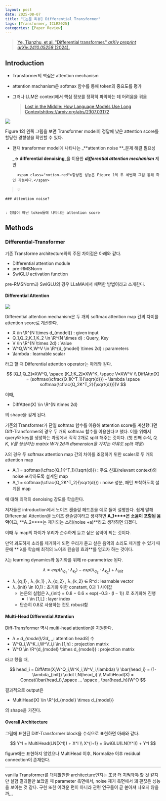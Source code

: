 ```yaml
---
layout: post
date: 2025-08-07
title: "[논문 리뷰] Differential Transformer"
tags: [Transformer, ICLR2025]
categories: [Paper Review]
---
```


> [Ye, Tianzhu, et al. "Differential transformer." ](https://arxiv.org/abs/2410.05258)[_arXiv preprint arXiv:2410.05258_](https://arxiv.org/abs/2410.05258)[ (2024).](https://arxiv.org/abs/2410.05258)



## Introduction

- Transformer의 핵심은 attention mechanism
- attention machanism은 softmax 함수를 통해 token의 중요도를 평가
- 그러나 LLM은 context에서 핵심 정보를 정확히 파악하는 데 어려움을 겪음

	> [Lost in the Middle: How Language Models Use Long Contextshttps://arxiv.org/abs/2307.03172](https://arxiv.org/abs/2307.03172)


![](https://prod-files-secure.s3.us-west-2.amazonaws.com/542b861c-36a8-4051-84e5-8804b6728dba/9083ea56-691a-4752-ae26-47f403431ac8/image.png?X-Amz-Algorithm=AWS4-HMAC-SHA256&X-Amz-Content-Sha256=UNSIGNED-PAYLOAD&X-Amz-Credential=ASIAZI2LB4664O3ES7GD%2F20250923%2Fus-west-2%2Fs3%2Faws4_request&X-Amz-Date=20250923T100109Z&X-Amz-Expires=3600&X-Amz-Security-Token=IQoJb3JpZ2luX2VjELr%2F%2F%2F%2F%2F%2F%2F%2F%2F%2FwEaCXVzLXdlc3QtMiJHMEUCIEchoa0w43rQiDFtcf7Ihikp29t6CIoYgp5X%2FoOHKNjuAiEA8cJTkU2li2wSODnE7bs0hvrUUOyf7zCsUrIQP3twv0Mq%2FwMIQxAAGgw2Mzc0MjMxODM4MDUiDMmQaNpw6Yt9yTmnmyrcAy0qkGCel3uYAB5YVk5aHBLY8EHqQSdZT2vRsw588gFxfc10tW%2Fp9a1PYUmrDuppAIusQCtuuP5cL6nuh57Ll5wbHLWorxC0tiVK7TSxYwzKeoDjYgYRLAKb59nz6egrRZPv1cat4qaOWWRINseVD5AtCHheyeH4b8WwvfMrePviS6OiyLdLb25Sb2exEa0dnsKYW%2BW2Dd2lIrJWNqn2H4y7hXurJFGKllcpCK%2BoLYwr%2BAo8f2kmo%2FGQvomNRDGd3GcQF6xSdqQ%2BULoZWJiRBaAxI10Zw9wHvZ0Bjfivxj6OrPjGbeiI3h7D8Yd2PoUlUMs7B2ll8V0K2Vy%2F1VR0uWbIZ9YSNgUS5Ff78fD8PumBtSQEjQHa7dJxIGgHxsVVqnjdIH5wag4GEXyJ9mUf196qerx49NiPba9VfJgF92oAyTmDY%2BGvJI856PhUlTaVTMoHgSU6aKBAUos20D7AIDchCt4lMzARvSplah8J5nbk2oeOdwYeBTuYhnpCtioMDgyW84g85p7NbFJntc9Ta%2FDJ5%2BTIRNXSoS%2Fh%2FI4V24RXpSO7CpnMIzMUkYCpfFtuv2QWcB7yKnMLpeBRInYe1ZTc1Rd8Yjqyoi%2B%2B%2F%2FzPxsR27jmmZTlHptst3R3sMIvbycYGOqUBaSgQM%2BAEfjtk2ztKihC946GgNwzI4PilBHZXXe09BTGaFiaDbX8yQwUruJyqwtzVOYQgSeJLiZngFvn3WZ2zluQEToy06vDRAjnhE8nZU1Tqn0o%2BRV4gq8zGEo82l61jpJBSDNqARDc7IY%2FT%2ByA1gSwOmxkn4mFyOoE%2BEDRCMYJNAQk0iIYbWis4ujrm1k5Iie24MwA3UhZgnoLPHRnQCvu0LiBU&X-Amz-Signature=a62110be4f6e74e3b12c6dfda39ad7caf2677f7e443813d63705b54b9fc5853f&X-Amz-SignedHeaders=host&x-amz-checksum-mode=ENABLED&x-id=GetObject)


Figure 1의 왼쪽 그림을 보면 Transformer model이 정답에 낮은 attention score를 할당한 경향성을 확인할 수 있다.

- 현재 transformer model에 나타나는 _**attention noise **_문제 해결 필요성

	_**→ differential denoising**_을 이용한 _**differential attention mechanism**_ 제안


		<span class="notion-red">향상된 성능은 Figure 1의 두 세번째 그림 통해 확인 가능하다.</span>


> 💡 


	### Attention noise?


	: 정답이 아닌 token들에 나타나는 attention score



## Methods



### Differential-Transformer


기존 Transforme architecture와의 주된 차이점은 아래와 같다.

- Differential attention module
- pre-RMSNorm
- SwiGLU activation function

pre-RMSNorm과 SwiGLU의 경우 LLaMA에서 채택한 방법이라고 소개한다.



#### Differential Attention


![](https://prod-files-secure.s3.us-west-2.amazonaws.com/542b861c-36a8-4051-84e5-8804b6728dba/116d70b2-1963-4810-9167-f4c7d8a06e8f/image.png?X-Amz-Algorithm=AWS4-HMAC-SHA256&X-Amz-Content-Sha256=UNSIGNED-PAYLOAD&X-Amz-Credential=ASIAZI2LB4664O3ES7GD%2F20250923%2Fus-west-2%2Fs3%2Faws4_request&X-Amz-Date=20250923T100109Z&X-Amz-Expires=3600&X-Amz-Security-Token=IQoJb3JpZ2luX2VjELr%2F%2F%2F%2F%2F%2F%2F%2F%2F%2FwEaCXVzLXdlc3QtMiJHMEUCIEchoa0w43rQiDFtcf7Ihikp29t6CIoYgp5X%2FoOHKNjuAiEA8cJTkU2li2wSODnE7bs0hvrUUOyf7zCsUrIQP3twv0Mq%2FwMIQxAAGgw2Mzc0MjMxODM4MDUiDMmQaNpw6Yt9yTmnmyrcAy0qkGCel3uYAB5YVk5aHBLY8EHqQSdZT2vRsw588gFxfc10tW%2Fp9a1PYUmrDuppAIusQCtuuP5cL6nuh57Ll5wbHLWorxC0tiVK7TSxYwzKeoDjYgYRLAKb59nz6egrRZPv1cat4qaOWWRINseVD5AtCHheyeH4b8WwvfMrePviS6OiyLdLb25Sb2exEa0dnsKYW%2BW2Dd2lIrJWNqn2H4y7hXurJFGKllcpCK%2BoLYwr%2BAo8f2kmo%2FGQvomNRDGd3GcQF6xSdqQ%2BULoZWJiRBaAxI10Zw9wHvZ0Bjfivxj6OrPjGbeiI3h7D8Yd2PoUlUMs7B2ll8V0K2Vy%2F1VR0uWbIZ9YSNgUS5Ff78fD8PumBtSQEjQHa7dJxIGgHxsVVqnjdIH5wag4GEXyJ9mUf196qerx49NiPba9VfJgF92oAyTmDY%2BGvJI856PhUlTaVTMoHgSU6aKBAUos20D7AIDchCt4lMzARvSplah8J5nbk2oeOdwYeBTuYhnpCtioMDgyW84g85p7NbFJntc9Ta%2FDJ5%2BTIRNXSoS%2Fh%2FI4V24RXpSO7CpnMIzMUkYCpfFtuv2QWcB7yKnMLpeBRInYe1ZTc1Rd8Yjqyoi%2B%2B%2F%2FzPxsR27jmmZTlHptst3R3sMIvbycYGOqUBaSgQM%2BAEfjtk2ztKihC946GgNwzI4PilBHZXXe09BTGaFiaDbX8yQwUruJyqwtzVOYQgSeJLiZngFvn3WZ2zluQEToy06vDRAjnhE8nZU1Tqn0o%2BRV4gq8zGEo82l61jpJBSDNqARDc7IY%2FT%2ByA1gSwOmxkn4mFyOoE%2BEDRCMYJNAQk0iIYbWis4ujrm1k5Iie24MwA3UhZgnoLPHRnQCvu0LiBU&X-Amz-Signature=2e715c227f375a54520ff6f6c8067f7384d384740676304cc182452568c73456&X-Amz-SignedHeaders=host&x-amz-checksum-mode=ENABLED&x-id=GetObject)


Differential attention mechanism은 두 개의 softmax attention map 간의 차이를 attention score로 계산한다.

- X \in \R^{N \times d\_{model}} : given input
- Q\_1,Q\_2,K\_1,K\_2 \in \R^{N \times d} : Query, Key
- V \in \R^{N \times 2d} : Value
- W^Q,W^K,W^V \in \R^{d\_{model} \times 2d} : parameters
- \lambda : learnable scalar

라고 할 때 Differential attention operator는 아래와 같다.


$$
[Q_1;Q_2]=XW^Q, \space [K_1;K_2]=XW^K, \space V=XW^V \\
DiffAttn(X) = (softmax(\cfrac{Q_1K^T_1}{\sqrt{d}}) - \lambda \space softmax(\cfrac{Q_2K^T_2}{\sqrt{d}}))V
$$


이때,

- DiffAtten(X) \in \R^{N \times 2d}

의 shape을 갖게 된다.


기존의 Transformer가 단일 softmax 함수를 이용해 attention score를 계산했다면 Diff-Transformer의 경우 두 개의 softmax 함수를 이용한다고 했다. 이를 위해서 query와 key를 생성하는 과정에서 각각 2개로 split 해주는 것이다. <span class="notion-red">(첫 번째 수식, </span><span class="notion-red">_Q, K, V를 생성하는 matrix W가 2d의 dismension을 가지는 이유도 split 때문_</span><span class="notion-red">)</span>


 λ의 경우 두 softmax attention map 간의 차이를 조정하기 위한 scaler로 두 개의 attention map

- A\_1 = softmax(\cfrac{Q\_1K^T\_1}{\sqrt{d}}) : 주요 신호(relevant context)와 noise 포착하도록 설계된 map
- A\_1 = softmax(\cfrac{Q\_2K^T\_2}{\sqrt{d}}) : noise 성분, 패턴 포착하도록 설계된 map 

에 대해 최적의 denoising 강도를 학습한다.


저자들은 introduction에서 노이즈 캔슬링 헤드폰을 예로 들어 설명한다. 쉽게 말해 Differential Attention을 노이즈 캔슬링이라고 생각하면 **A\_1****은 소음이 포함된 음악**이고, **A\_2****는 제거되는 소리(noise +a)**라고 생각하면 되겠다. 


이때 두 map의 차이가 우리가 순수하게 듣고 싶은 음악이 되는 것이다. 


만약 과도하게 소리를 제거하게 되면 우리가 듣고 싶은 음악의 소리도 제거할 수 있기 때문에 ** λ를 학습해 최적의 노이즈 캔슬링 효과**를 얻고자 하는 것이다.


λ는 learning dynamics와 동기화를 위해 re-parametrize 된다.


$$
\lambda = exp(\lambda_{q_1} \cdot \lambda_{k_1}) - exp(\lambda_{q_2} \cdot \lambda_{k_2}) + \lambda_{init}
$$

- λ\_{q\_1} , λ\_{k\_1} , λ\_{q\_2} , λ\_{k\_2} ∈ R^d : learnable vector
- λ\_{init} \in (0,1) : 초기화 위한 constant, 0과 1 사이값
	- 논문의 실험은 λ\_{init} = 0.8 − 0.6 × exp(−0.3 · (l − 1)) 로 초기화해 진행
		- l \in [1,L] : layer index
	- 단순히 0.8로 사용하는 것도 robust함


#### **Multi-Head Differential Attention**


Diff-Transformer 역시 multi-head attention을 지원한다.

- _h = d\_{model}/2d__ _: attention head의 수
- W^Q\_i,W^K\_i,W^V\_i,i \in [1,h] : projection matrix
- W^O \in \R^{d\_{model} \times d\_{model}} : projection matrix

라고 했을 때,


$$
head_i = DiffAttn(X;W^Q_i,W^K_i,W^V_i,\lambda) \\
\bar{head_i} = (1-\lambda_{init}) \cdot LN(head_i) \\
MultiHead(X) = Concat(\bar{head_i},\space ... \space , \bar{head_h})W^O
$$


결과적으로 output은

- MultiHead(X) \in \R^{d\_{model} \times d\_{model}}

의 shape을 가진다.



#### Overall Architecture


그림에 표현된 Diff-Transformer block을 수식으로 표현하면 아래와 같다.


$$
Y^l = MultiHead(LN(X^l)) + X^l \\
X^{l+1} = SwiGLU(LN(Y^l)) + Y^l
$$


figure에는 표현하지 않았으나 MultiHead 이후, Normalize 이후 residual connection이 존재한다.


---


vanilla Transformer를 대체할만한 architecture인지는 조금 더 지켜봐야 할 것 같지만 실험 결과들만 보았을 때 parameter 측면에서, noise 제거 측면에서 꽤 괜찮은 성능을 보이는 것 같다. 구현 또한 어려운 편이 아니라 관련 연구들이 곧 쏟아져 나오지 않을까,,,

